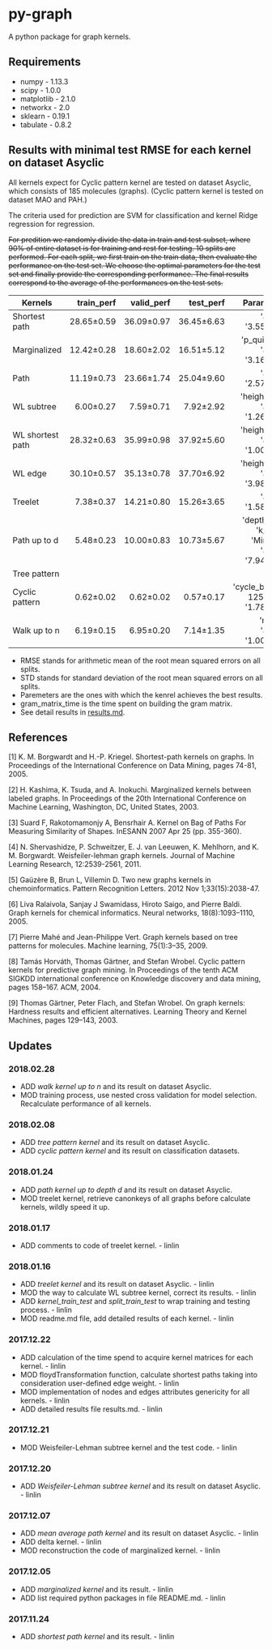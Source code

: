 # py-graph
A python package for graph kernels.

## Requirements

* numpy - 1.13.3
* scipy - 1.0.0
* matplotlib - 2.1.0
* networkx - 2.0
* sklearn - 0.19.1
* tabulate - 0.8.2

## Results with minimal test RMSE for each kernel on dataset Asyclic

All kernels expect for Cyclic pattern kernel are tested on dataset Asyclic, which consists of 185 molecules (graphs). (Cyclic pattern kernel is tested on dataset MAO and PAH.)

The criteria used for prediction are SVM for classification and kernel Ridge regression for regression.

~~For predition we randomly divide the data in train and test subset, where 90% of entire dataset is for training and rest for testing. 10 splits are performed. For each split, we first train on the train data, then evaluate the performance on the test set. We choose the optimal parameters for the test set and finally provide the corresponding performance. The final results correspond to the average of the performances on the test sets.~~

| Kernels          | train_perf | valid_perf |  test_perf |                                            Parameters | gram_matrix_time |
|------------------|-----------:|-----------:|-----------:|------------------------------------------------------:|-----------------:|
| Shortest path    | 28.65±0.59 | 36.09±0.97 | 36.45±6.63 |                                   'alpha': '3.55e+01' |           12.67" |
| Marginalized     | 12.42±0.28 | 18.60±2.02 | 16.51±5.12 |                    'p_quit': 0.3, 'alpha': '3.16e-06' |          430.42" |
| Path             | 11.19±0.73 | 23.66±1.74 | 25.04±9.60 |                                   'alpha': '2.57e-03' |           21.84" |
| WL subtree       |  6.00±0.27 |  7.59±0.71 |  7.92±2.92 |                    'height': 1.0, 'alpha': '1.26e-01' |            0.84" |
| WL shortest path | 28.32±0.63 | 35.99±0.98 | 37.92±5.60 |                    'height': 2.0, 'alpha': '1.00e+02' |           39.79" |
| WL edge          | 30.10±0.57 | 35.13±0.78 | 37.70±6.92 |                    'height': 4.0, 'alpha': '3.98e+01' |            4.35" |
| Treelet          |  7.38±0.37 | 14.21±0.80 | 15.26±3.65 |                                   'alpha': '1.58e+00' |            0.49" |
| Path up to d     |  5.48±0.23 | 10.00±0.83 | 10.73±5.67 | 'depth': 2.0, 'k_func': 'MinMax', 'alpha': '7.94e-02' |            0.57" |
| Tree pattern     |            |            |            |                                                       |                  |
| Cyclic pattern   |  0.62±0.02 |  0.62±0.02 |  0.57±0.17 |                 'cycle_bound': 125.0, 'C': '1.78e-01' |            0.33" |
| Walk up to n     |  6.19±0.15 |  6.95±0.20 |  7.14±1.35 |                         'n': 3.0, 'alpha': '1.00e-10' |            1.19" |
* RMSE stands for arithmetic mean of the root mean squared errors on all splits.
* STD stands for standard deviation of the root mean squared errors on all splits.
* Paremeters are the ones with which the kenrel achieves the best results.
* gram_matrix_time is the time spent on building the gram matrix.
* See detail results in [results.md](pygraph/kernels/results.md).

## References
[1] K. M. Borgwardt and H.-P. Kriegel. Shortest-path kernels on graphs. In Proceedings of the International Conference on Data Mining, pages 74-81, 2005.

[2] H. Kashima, K. Tsuda, and A. Inokuchi. Marginalized kernels between labeled graphs. In Proceedings of the 20th International Conference on Machine Learning, Washington, DC, United States, 2003.

[3] Suard F, Rakotomamonjy A, Bensrhair A. Kernel on Bag of Paths For Measuring Similarity of Shapes. InESANN 2007 Apr 25 (pp. 355-360).

[4] N. Shervashidze, P. Schweitzer, E. J. van Leeuwen, K. Mehlhorn, and K. M. Borgwardt. Weisfeiler-lehman graph kernels. Journal of Machine Learning Research, 12:2539-2561, 2011.

[5] Gaüzère B, Brun L, Villemin D. Two new graphs kernels in chemoinformatics. Pattern Recognition Letters. 2012 Nov 1;33(15):2038-47.

[6] Liva Ralaivola, Sanjay J Swamidass, Hiroto Saigo, and Pierre Baldi. Graph kernels for chemical informatics. Neural networks, 18(8):1093–1110, 2005.

[7] Pierre Mahé and Jean-Philippe Vert. Graph kernels based on tree patterns for molecules. Machine learning, 75(1):3–35, 2009.

[8] Tamás Horváth, Thomas Gärtner, and Stefan Wrobel. Cyclic pattern kernels for predictive graph mining. In Proceedings of the tenth ACM SIGKDD international conference on Knowledge discovery and data mining, pages 158–167. ACM, 2004.

[9] Thomas Gärtner, Peter Flach, and Stefan Wrobel. On graph kernels: Hardness results and efficient alternatives. Learning Theory and Kernel Machines, pages 129–143, 2003.

## Updates
### 2018.02.28
* ADD *walk kernel up to n* and its result on dataset Asyclic.
* MOD training process, use nested cross validation for model selection. Recalculate performance of all kernels.
### 2018.02.08
* ADD *tree pattern kernel* and its result on dataset Asyclic.
* ADD *cyclic pattern kernel* and its result on classification datasets.
### 2018.01.24
* ADD *path kernel up to depth d* and its result on dataset Asyclic.
* MOD treelet kernel, retrieve canonkeys of all graphs before calculate kernels, wildly speed it up.
### 2018.01.17
* ADD comments to code of treelet kernel. - linlin
### 2018.01.16
* ADD *treelet kernel* and its result on dataset Asyclic. - linlin
* MOD the way to calculate WL subtree kernel, correct its results. - linlin
* ADD *kernel_train_test* and *split_train_test* to wrap training and testing process. - linlin
* MOD readme.md file, add detailed results of each kernel. - linlin
### 2017.12.22
* ADD calculation of the time spend to acquire kernel matrices for each kernel. - linlin
* MOD floydTransformation function, calculate shortest paths taking into consideration user-defined edge weight. - linlin
* MOD implementation of nodes and edges attributes genericity for all kernels. - linlin
* ADD detailed results file results.md. - linlin
### 2017.12.21
* MOD Weisfeiler-Lehman subtree kernel and the test code. - linlin
### 2017.12.20
* ADD *Weisfeiler-Lehman subtree kernel* and its result on dataset Asyclic. - linlin
### 2017.12.07
* ADD *mean average path kernel* and its result on dataset Asyclic. - linlin
* ADD delta kernel. - linlin
* MOD reconstruction the code of marginalized kernel. - linlin
### 2017.12.05
* ADD *marginalized kernel* and its result. - linlin
* ADD list required python packages in file README.md. - linlin
### 2017.11.24
* ADD *shortest path kernel* and its result. - linlin
